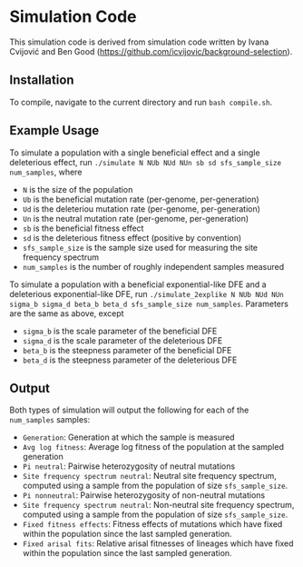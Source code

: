 # Simulation Code

This simulation code is derived from simulation code written by Ivana Cvijović and Ben Good (https://github.com/icvijovic/background-selection).

## Installation

To compile, navigate to the current directory and run `bash compile.sh`.

## Example Usage 

To simulate a population with a single beneficial effect and a single deleterious effect, run `./simulate N NUb NUd NUn sb sd sfs_sample_size num_samples`, where 
* `N` is the size of the population
* `Ub` is the beneficial mutation rate (per-genome, per-generation)
* `Ud` is the deleteriou mutation rate (per-genome, per-generation)
* `Un` is the neutral mutation rate (per-genome, per-generation)
* `sb` is the beneficial fitness effect
* `sd` is the deleterious fitness effect (positive by convention)
* `sfs_sample_size` is the sample size used for measuring the site frequency spectrum
* `num_samples` is the number of roughly independent samples measured

To simulate a population with a beneficial exponential-like DFE and a deleterious exponential-like DFE, run `./simulate_2explike N NUb NUd NUn sigma_b sigma_d beta_b beta_d sfs_sample_size num_samples`. Parameters are the same as above, except
* `sigma_b` is the scale parameter of the beneficial DFE
* `sigma_d` is the scale parameter of the deleterious DFE
* `beta_b` is the steepness parameter of the beneficial DFE
* `beta_d` is the steepness parameter of the deleterious DFE

## Output

Both types of simulation will output the following for each of the `num_samples` samples:
* `Generation`: Generation at which the sample is measured
* `Avg log fitness`: Average log fitness of the population at the sampled generation
* `Pi neutral`: Pairwise heterozygosity of neutral mutations
* `Site frequency spectrum neutral`: Neutral site frequency spectrum, computed using a sample from the population of size `sfs_sample_size`. 
* `Pi nonneutral`: Pairwise heterozygosity of non-neutral mutations
* `Site frequency spectrum neutral`: Non-neutral site frequency spectrum, computed using a sample from the population of size `sfs_sample_size`. 
* `Fixed fitness effects`: Fitness effects of mutations which have fixed within the population since the last sampled generation.
* `Fixed arisal fits`: Relative arisal fitnesses of lineages which have fixed within the population since the last sampled generation.
